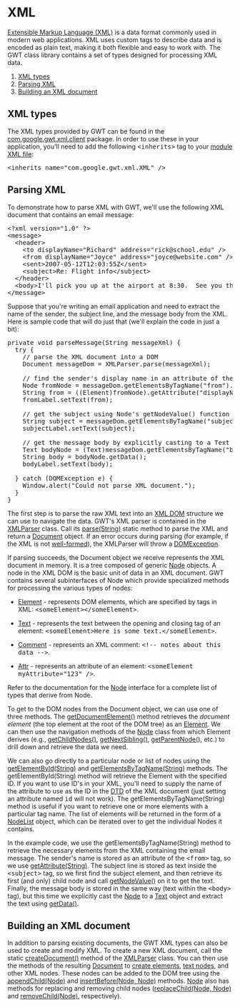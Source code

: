XML
===

[Extensible Markup Language (XML)](http://www.w3.org/XML/) is a data format commonly used in modern web applications. XML uses custom tags to describe
data and is encoded as plain text, making it both flexible and easy to work with. The GWT class library contains a set of types designed for processing XML data.

1.  [XML types](#types)
2.  [Parsing XML](#parsing)
3.  [Building an XML document](#building)

## XML types<a id="types"></a>

The XML types provided by GWT can be found in the [com.google.gwt.xml.client](/javadoc/latest/com/google/gwt/xml/client/package-summary.html) package. In order to use these in your application, you'll need to add the following <tt>&lt;inherits&gt;</tt> tag to your [module XML file](DevGuideOrganizingProjects.html#DevGuideModuleXml):

<pre class="prettyprint">
&lt;inherits name=&quot;com.google.gwt.xml.XML&quot; /&gt;
</pre>

## Parsing XML<a id="parsing"></a>

To demonstrate how to parse XML with GWT, we'll use the following XML document that contains an email message:

<pre class="prettyprint">
&lt;?xml version=&quot;1.0&quot; ?&gt;
&lt;message&gt;
  &lt;header&gt;
    &lt;to displayName=&quot;Richard&quot; address=&quot;rick@school.edu&quot; /&gt;
    &lt;from displayName=&quot;Joyce&quot; address=&quot;joyce@website.com&quot; /&gt;
    &lt;sent&gt;2007-05-12T12:03:55Z&lt;/sent&gt;
    &lt;subject&gt;Re: Flight info&lt;/subject&gt;
  &lt;/header&gt;
  &lt;body&gt;I'll pick you up at the airport at 8:30.  See you then!&lt;/body&gt;
&lt;/message&gt;
</pre>

Suppose that you're writing an email application and need to extract the name of the sender, the subject line, and the message body from the XML. Here is sample code that will
do just that (we'll explain the code in just a bit):

<pre class="prettyprint">
private void parseMessage(String messageXml) {
  try {
    // parse the XML document into a DOM
    Document messageDom = XMLParser.parse(messageXml);

    // find the sender's display name in an attribute of the &lt;from&gt; tag
    Node fromNode = messageDom.getElementsByTagName(&quot;from&quot;).item(0);
    String from = ((Element)fromNode).getAttribute(&quot;displayName&quot;);
    fromLabel.setText(from);

    // get the subject using Node's getNodeValue() function
    String subject = messageDom.getElementsByTagName(&quot;subject&quot;).item(0).getFirstChild().getNodeValue();
    subjectLabel.setText(subject);

    // get the message body by explicitly casting to a Text node
    Text bodyNode = (Text)messageDom.getElementsByTagName(&quot;body&quot;).item(0).getFirstChild();
    String body = bodyNode.getData();
    bodyLabel.setText(body);

  } catch (DOMException e) {
    Window.alert(&quot;Could not parse XML document.&quot;);
  }
}
</pre>

The first step is to parse the raw XML text into an [XML DOM](http://www.w3schools.com/dom/default.asp) structure we can use to navigate the data.
GWT's XML parser is contained in the [XMLParser](/javadoc/latest/com/google/gwt/xml/client/XMLParser.html)
class. Call its [parse(String)](/javadoc/latest/com/google/gwt/xml/client/XMLParser.html#parse(java.lang.String)) static method to parse the XML and return a [Document](/javadoc/latest/com/google/gwt/xml/client/Document.html) object. If an error occurs during parsing (for
example, if the XML is not [well-formed](http://en.wikipedia.org/wiki/Well-formed_XML_document)), the XMLParser will throw a [DOMException](/javadoc/latest/com/google/gwt/xml/client/DOMException.html).

If parsing succeeds, the Document object we receive represents the XML document in memory. It is a tree composed of generic [Node](/javadoc/latest/com/google/gwt/xml/client/Node.html) objects. A node in the XML DOM is the basic unit of
data in an XML document. GWT contains several subinterfaces of Node which provide specialized methods for processing the various types of nodes:

*   [Element](/javadoc/latest/com/google/gwt/xml/client/Element.html) - represents DOM elements, which are specified by tags in XML: <tt>&lt;someElement&gt;&lt;/someElement&gt;</tt>.

*   [Text](/javadoc/latest/com/google/gwt/xml/client/Text.html) - represents the text between the opening and closing tag of an element: <tt>&lt;someElement&gt;Here is some text.&lt;/someElement&gt;</tt>.

*   [Comment](/javadoc/latest/com/google/gwt/xml/client/Comment.html) - represents an XML comment: <tt>&lt;!-- notes about this data --&gt;</tt>.

*   [Attr](/javadoc/latest/com/google/gwt/xml/client/Attr.html) - represents an attribute of an element: <tt>&lt;someElement myAttribute=&quot;123&quot; /&gt;</tt>.

Refer to the documentation for the [Node](/javadoc/latest/com/google/gwt/xml/client/Node.html) interface for
a complete list of types that derive from Node.

To get to the DOM nodes from the Document object, we can use one of three methods. The [getDocumentElement()](/javadoc/latest/com/google/gwt/xml/client/Document.html#getDocumentElement()) method
retrieves the _document element_ (the top element at the root of the DOM tree) as an [Element](/javadoc/latest/com/google/gwt/xml/client/Element.html). We can then use the navigation methods of the [Node](/javadoc/latest/com/google/gwt/xml/client/Node.html) class from which Element derives (e.g., [getChildNodes()](/javadoc/latest/com/google/gwt/xml/client/Node.html#getChildNodes()), [getNextSibling()](/javadoc/latest/com/google/gwt/xml/client/Node.html#getNextSibling()), [getParentNode()](/javadoc/latest/com/google/gwt/xml/client/Node.html#getParentNode()), etc.) to drill down and
retrieve the data we need.

We can also go directly to a particular node or list of nodes using the [getElementById(String)](/javadoc/latest/com/google/gwt/xml/client/Document.html#getElementById(java.lang.String))
and [getElementsByTagName(String)](/javadoc/latest/com/google/gwt/xml/client/Document.html#getElementsByTagName(java.lang.String)) methods. The getElementById(String) method will retrieve the Element with the specified ID. If you want to use ID's in your XML,
you'll need to supply the name of the attribute to use as the ID in the [DTD](http://www.w3schools.com/dtd/default.asp) of the XML document (just setting
an attribute named <tt>id</tt> will not work). The getElementsByTagName(String) method is useful if you want to retrieve one or more elements with a particular tag name. The list
of elements will be returned in the form of a [NodeList](/javadoc/latest/com/google/gwt/xml/client/NodeList.html) object, which can be iterated over to get the individual Nodes it contains.

In the example code, we use the getElementsByTagName(String) method to retrieve the necessary elements from the XML containing the email message. The sender's name is stored as
an attribute of the <tt>&lt;from&gt;</tt> tag, so we use [getAttribute(String)](/javadoc/latest/com/google/gwt/xml/client/Element.html#getAttribute(java.lang.String)). The
subject line is stored as text inside the <tt>&lt;subject&gt;</tt> tag, so we first find the subject element, and then retrieve its first (and only) child node and call [getNodeValue()](/javadoc/latest/com/google/gwt/xml/client/Node.html#getNodeValue()) on it to get the text.
Finally, the message body is stored in the same way (text within the <tt>&lt;body&gt;</tt> tag), but this time we explicitly cast the [Node](/javadoc/latest/com/google/gwt/xml/client/Node.html) to a [Text](/javadoc/latest/com/google/gwt/xml/client/Text.html) object and extract the text using [getData()](/javadoc/latest/com/google/gwt/xml/client/CharacterData.html#getData()).

## Building an XML document<a id="building"></a>

In addition to parsing existing documents, the GWT XML types can also be used to create and modify XML. To create a new XML document, call the static [createDocument()](/javadoc/latest/com/google/gwt/xml/client/XMLParser.html#createDocument()) method of the [XMLParser](/javadoc/latest/com/google/gwt/xml/client/XMLParser.html) class. You can then use the methods of the
resulting [Document](/javadoc/latest/com/google/gwt/xml/client/Document.html) to [create elements](/javadoc/latest/com/google/gwt/xml/client/Document.html#createElement(java.lang.String)), [text nodes](/javadoc/latest/com/google/gwt/xml/client/Document.html#createTextNode(java.lang.String)), and other XML nodes. These nodes can be added to the DOM tree using the [appendChild(Node)](/javadoc/latest/com/google/gwt/xml/client/Node.html#appendChild(com.google.gwt.xml.client.Node)) and [insertBefore(Node, Node)](/javadoc/latest/com/google/gwt/xml/client/Node.html#insertBefore(com.google.gwt.xml.client.Node,%20com.google.gwt.xml.client.Node)) methods. [Node](/javadoc/latest/com/google/gwt/xml/client/Node.html) also has methods for replacing and removing child nodes ([replaceChild(Node, Node)](/javadoc/latest/com/google/gwt/xml/client/Node.html#replaceChild(com.google.gwt.xml.client.Node,%20com.google.gwt.xml.client.Node)) and [removeChild(Node)](/javadoc/latest/com/google/gwt/xml/client/Node.html#removeChild(com.google.gwt.xml.client.Node)), respectively).

